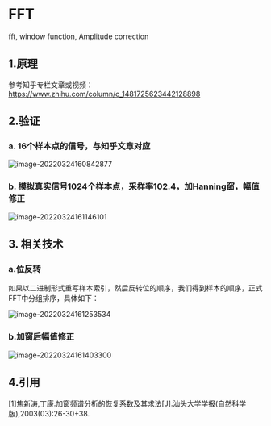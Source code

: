 # FFT

fft, window function, Amplitude correction



## 1.原理

参考知乎专栏文章或视频：https://www.zhihu.com/column/c_1481725623442128898



## 2.验证

### a. 16个样本点的信号，与知乎文章对应

![image-20220324160842877](https://gitee.com/jubar/images/raw/master/typora/image-20220324160842877.png)

### b. 模拟真实信号1024个样本点，采样率102.4，加Hanning窗，幅值修正

![image-20220324161146101](https://gitee.com/jubar/images/raw/master/typora/image-20220324161146101.png)

## 3. 相关技术

### a.位反转

如果以二进制形式重写样本索引，然后反转位的顺序，我们得到样本的顺序，正式FFT中分组排序，具体如下：

![image-20220324161253534](https://gitee.com/jubar/images/raw/master/typora/image-20220324161253534.png)

### b.加窗后幅值修正

![image-20220324161403300](https://gitee.com/jubar/images/raw/master/typora/image-20220324161403300.png)

## 4.引用

[1]焦新涛,丁康.加窗频谱分析的恢复系数及其求法[J].汕头大学学报(自然科学版),2003(03):26-30+38.